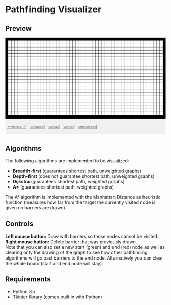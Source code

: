 # Pathfinding Visualizer
## Preview
![Preview](./preview_pathfinding.gif)

## Algorithms
The following algorithms are implemented to be visualized:
- **Breadth-first** (guarantees shortest path, unweighted graphs)
- **Depth-first** (does not guarantee shortest path, unweighted graphs)
- **Dijkstra** (guarantees shortest path, weighted graphs)
- **A\*** (guarantees shortest path, weighted graphs)

The A* algorithm is implemented with the Manhattan Distance as heuristic function (measures how far from the target the currently visited node is, given no barriers are drawn).

## Controls
**Left mouse button:** Draw with barriers so those nodes cannot be visited.\
**Right mouse button:** Delete barrier that was previously drawn.\
Note that you can also set a new start (green) and end (red) node as well as clearing only the drawing of the graph to see how other pathfinding algorithms will go past barriers to the end node. Alternatively you can clear the whole board (start and end node will stay).

## Requirements
- Python 3.x
- Tkinter library (comes built in with Python)